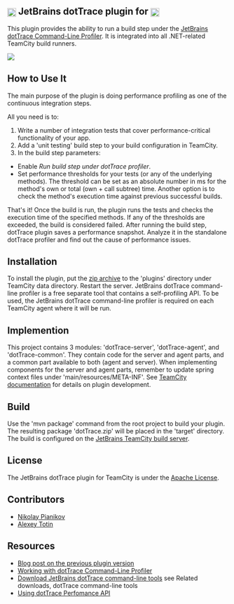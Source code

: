 ## [<img src="http://jb.gg/badges/official.svg" height="20" align="center"/>](https://confluence.jetbrains.com/display/ALL/JetBrains+on+GitHub) JetBrains dotTrace plugin for [<img src="https://cdn.worldvectorlogo.com/logos/teamcity.svg" height="20" align="center"/>](https://www.jetbrains.com/teamcity/)

This plugin provides the ability to run a build step under the [JetBrains dotTrace Command-Line Profiler](https://www.jetbrains.com/profiler/help/Performance_Profiling__Profiling_Using_the_Command_Line.html). It is integrated into all .NET-related TeamCity build runners.

[<img src="http://teamcity.jetbrains.com/app/rest/builds/buildType:(id:TeamCityPluginsByJetBrains_DotTrace_Build)/statusIcon.svg"/>](http://teamcity.jetbrains.com/viewType.html?buildTypeId=TeamCityPluginsByJetBrains_DotTrace_Build)

## How to Use It ##
The main purpose of the plugin is doing performance profiling as one of the continuous integration steps.

All you need is to: <br/>
1. Write a number of integration tests that cover performance-critical functionality of your app.<br/>
2. Add a 'unit testing' build step to your build configuration in TeamCity.<br/>
3. In the build step parameters:
* Enable *Run build step under dotTrace profiler*. 
* Set performance thresholds for your tests (or any of the underlying methods). The threshold can be set as an absolute number in ms for the method's own or total (own + call subtree) time. Another option is to check the method's execution time against previous successful builds.

That's it! Once the build is run, the plugin runs the tests and checks the execution time of the specified methods. If any of the thresholds are exceeded, the build is considered failed. After running the build step, dotTrace plugin saves a performance snapshot. Analyze it in the standalone dotTrace profiler and find out the cause of performance issues.


## Installation ##

To install the plugin, put the [zip archive](http://teamcity.jetbrains.com/httpAuth/app/rest/builds/buildType:TeamCityPluginsByJetBrains_DotTrace_Build,pinned:true,status:SUCCESS,branch:master,tags:release/artifacts/content/dotTrace.zip) to the 'plugins' directory under TeamCity data directory. Restart the server. JetBrains dotTrace command-line profiler is a free separate tool that contains a self-profiling API. To be used, the JetBrains dotTrace command-line profiler is required on each TeamCity agent where it will be run.

## Implemention ##

This project contains 3 modules: 'dotTrace-server', 'dotTrace-agent', and 'dotTrace-common'. They contain code for the server and agent parts, and a common part available to both (agent and server). When implementing components for the server and agent parts, remember to update spring context files under 'main/resources/META-INF'. See [TeamCity documentation](https://confluence.jetbrains.com/display/TCDL/Developing+Plugins+Using+Maven) for details on plugin development.

## Build ##

Use the 'mvn package' command from the root project to build your plugin. The resulting package 'dotTrace.zip' will be placed in the 'target' directory. The build is configured on the [JetBrains TeamCity build server](https://teamcity.jetbrains.com/viewLog.html?buildTypeId=TeamCityPluginsByJetBrains_DotTrace_Build&buildId=lastPinned&buildBranch=%3Cdefault%3E).

## License ##

The JetBrains dotTrace plugin for TeamCity is under the [Apache License](https://github.com/JetBrains/teamcity-dottrace/blob/master/LICENSE).

## Contributors ##

- [Nikolay Pianikov](https://github.com/NikolayPianikov)
- [Alexey Totin](https://github.com/DarthWeirdo)

## Resources ##
- [Blog post on the previous plugin version](http://blog.jetbrains.com/dotnet/2015/08/27/performance-profiling-in-continuous-integration-dottrace-and-teamcity)
- [Working with dotTrace Command-Line Profiler](https://www.jetbrains.com/profiler/help/Performance_Profiling__Profiling_Using_the_Command_Line.html)
- [Download JetBrains dotTrace command-line tools](https://www.nuget.org/packages/JetBrains.DotMemoryUnit/) see Related downloads, dotTrace command-line tools
- [Using dotTrace Perfomance API](https://confluence.jetbrains.com/display/NETCOM/Using+dotTrace+Perfomance+API)
